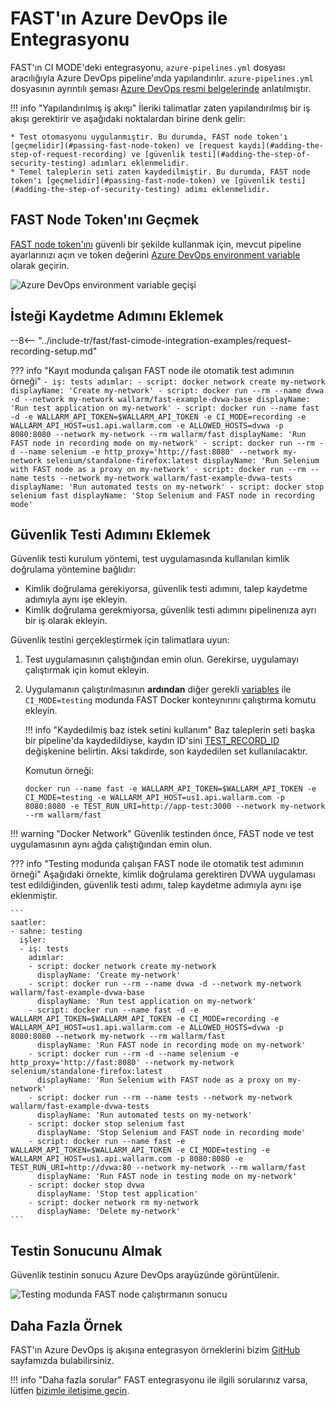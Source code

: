 # FAST'ın Azure DevOps ile Entegrasyonu

FAST'ın CI MODE'deki entegrasyonu, `azure-pipelines.yml` dosyası aracılığıyla Azure DevOps pipeline'ında yapılandırılır. `azure-pipelines.yml` dosyasının ayrıntılı şeması [Azure DevOps resmi belgelerinde](https://docs.microsoft.com/en-us/azure/devops/pipelines/yaml-schema?view=azure-devops&tabs=schema%2Cparameter-schema) anlatılmıştır.

!!! info "Yapılandırılmış iş akışı"
    İleriki talimatlar zaten yapılandırılmış bir iş akışı gerektirir ve aşağıdaki noktalardan birine denk gelir:

    * Test otomasyonu uygulanmıştır. Bu durumda, FAST node token'ı [geçmelidir](#passing-fast-node-token) ve [request kaydı](#adding-the-step-of-request-recording) ve [güvenlik testi](#adding-the-step-of-security-testing) adımları eklenmelidir.
    * Temel taleplerin seti zaten kaydedilmiştir. Bu durumda, FAST node token'ı [geçmelidir](#passing-fast-node-token) ve [güvenlik testi](#adding-the-step-of-security-testing) adımı eklenmelidir.

## FAST Node Token'ını Geçmek

[FAST node token'ını](../../operations/create-node.md) güvenli bir şekilde kullanmak için, mevcut pipeline ayarlarınızı açın ve token değerini [Azure DevOps environment variable](https://docs.microsoft.com/en-us/azure/devops/pipelines/process/variables?view=azure-devops&tabs=yaml%2Cbatch#environment-variables) olarak geçirin.

![Azure DevOps environment variable geçişi](../../../images/fast/poc/common/examples/azure-devops-cimode/azure-env-var-example.png)

## İsteği Kaydetme Adımını Eklemek

--8<-- "../include-tr/fast/fast-cimode-integration-examples/request-recording-setup.md"

??? info "Kayıt modunda çalışan FAST node ile otomatik test adımının örneği"
    ```
    - iş: tests
      adımlar:
      - script: docker network create my-network
        displayName: 'Create my-network'
      - script: docker run --rm --name dvwa -d --network my-network wallarm/fast-example-dvwa-base
        displayName: 'Run test application on my-network'
      - script: docker run --name fast -d -e WALLARM_API_TOKEN=$WALLARM_API_TOKEN -e CI_MODE=recording -e WALLARM_API_HOST=us1.api.wallarm.com -e ALLOWED_HOSTS=dvwa -p 8080:8080 --network my-network --rm wallarm/fast
        displayName: 'Run FAST node in recording mode on my-network'
      - script: docker run --rm -d --name selenium -e http_proxy='http://fast:8080' --network my-network selenium/standalone-firefox:latest
        displayName: 'Run Selenium with FAST node as a proxy on my-network'
      - script: docker run --rm --name tests --network my-network wallarm/fast-example-dvwa-tests
        displayName: 'Run automated tests on my-network'
      - script: docker stop selenium fast
        displayName: 'Stop Selenium and FAST node in recording mode'
    ```

## Güvenlik Testi Adımını Eklemek

Güvenlik testi kurulum yöntemi, test uygulamasında kullanılan kimlik doğrulama yöntemine bağlıdır:

* Kimlik doğrulama gerekiyorsa, güvenlik testi adımını, talep kaydetme adımıyla aynı işe ekleyin.
* Kimlik doğrulama gerekmiyorsa, güvenlik testi adımını pipelinenıza ayrı bir iş olarak ekleyin.

Güvenlik testini gerçekleştirmek için talimatlara uyun:

1. Test uygulamasının çalıştığından emin olun. Gerekirse, uygulamayı çalıştırmak için komut ekleyin.
2. Uygulamanın çalıştırılmasının __ardından__ diğer gerekli [variables](../ci-mode-testing.md#environment-variables-in-testing-mode) ile `CI_MODE=testing` modunda FAST Docker konteynırını çalıştırma komutu ekleyin.

    !!! info "Kaydedilmiş baz istek setini kullanım"
        Baz taleplerin seti başka bir pipeline'da kaydedildiyse, kaydın ID'sini [TEST_RECORD_ID](../ci-mode-testing.md#переменные-в-режиме-тестирования) değişkenine belirtin. Aksi takdirde, son kaydedilen set kullanılacaktır.

    Komutun örneği:

    ```
    docker run --name fast -e WALLARM_API_TOKEN=$WALLARM_API_TOKEN -e CI_MODE=testing -e WALLARM_API_HOST=us1.api.wallarm.com -p 8080:8080 -e TEST_RUN_URI=http://app-test:3000 --network my-network --rm wallarm/fast
    ```

!!! warning "Docker Network"
    Güvenlik testinden önce, FAST node ve test uygulamasının aynı ağda çalıştığından emin olun.

??? info "Testing modunda çalışan FAST node ile otomatik test adımının örneği"
    Aşağıdaki örnekte, kimlik doğrulama gerektiren DVWA uygulaması test edildiğinden, güvenlik testi adımı, talep kaydetme adımıyla aynı işe eklenmiştir.

    ```
    saatler:
    - sahne: testing
      işler:
      - iş: tests
        adımlar:
        - script: docker network create my-network
          displayName: 'Create my-network'
        - script: docker run --rm --name dvwa -d --network my-network wallarm/fast-example-dvwa-base
          displayName: 'Run test application on my-network'
        - script: docker run --name fast -d -e WALLARM_API_TOKEN=$WALLARM_API_TOKEN -e CI_MODE=recording -e WALLARM_API_HOST=us1.api.wallarm.com -e ALLOWED_HOSTS=dvwa -p 8080:8080 --network my-network --rm wallarm/fast
          displayName: 'Run FAST node in recording mode on my-network'
        - script: docker run --rm -d --name selenium -e http_proxy='http://fast:8080' --network my-network selenium/standalone-firefox:latest
          displayName: 'Run Selenium with FAST node as a proxy on my-network'
        - script: docker run --rm --name tests --network my-network wallarm/fast-example-dvwa-tests
          displayName: 'Run automated tests on my-network'
        - script: docker stop selenium fast
          displayName: 'Stop Selenium and FAST node in recording mode'
        - script: docker run --name fast -e WALLARM_API_TOKEN=$WALLARM_API_TOKEN -e CI_MODE=testing -e WALLARM_API_HOST=us1.api.wallarm.com -p 8080:8080 -e TEST_RUN_URI=http://dvwa:80 --network my-network --rm wallarm/fast 
          displayName: 'Run FAST node in testing mode on my-network'
        - script: docker stop dvwa
          displayName: 'Stop test application'
        - script: docker network rm my-network
          displayName: 'Delete my-network'
    ```

## Testin Sonucunu Almak

Güvenlik testinin sonucu Azure DevOps arayüzünde görüntülenir.

![Testing modunda FAST node çalıştırmanın sonucu](../../../images/fast/poc/common/examples/azure-devops-cimode/azure-ci-example.png)

## Daha Fazla Örnek

FAST'ın Azure DevOps iş akışına entegrasyon örneklerini bizim [GitHub](https://github.com/wallarm/fast-examples) sayfamızda bulabilirsiniz.

!!! info "Daha fazla sorular"
    FAST entegrasyonu ile ilgili sorularınız varsa, lütfen [bizimle iletişime geçin](mailto:support@wallarm.com).
